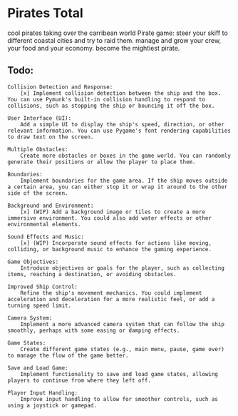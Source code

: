 # Pirates Total
 
cool pirates taking over the carribean world
Pirate game:
steer your skiff to different coastal cities and try to raid them.
manage and grow your crew, your food and your economy.
become the mightiest pirate.

## Todo:



    Collision Detection and Response:
        [x] Implement collision detection between the ship and the box. You can use Pymunk's built-in collision handling to respond to collisions, such as stopping the ship or bouncing it off the box.

    User Interface (UI):
        Add a simple UI to display the ship's speed, direction, or other relevant information. You can use Pygame's font rendering capabilities to draw text on the screen.

    Multiple Obstacles:
        Create more obstacles or boxes in the game world. You can randomly generate their positions or allow the player to place them.

    Boundaries:
        Implement boundaries for the game area. If the ship moves outside a certain area, you can either stop it or wrap it around to the other side of the screen.

    Background and Environment:
        [x] (WIP) Add a background image or tiles to create a more immersive environment. You could also add water effects or other environmental elements.

    Sound Effects and Music:
        [x] (WIP) Incorporate sound effects for actions like moving, colliding, or background music to enhance the gaming experience.

    Game Objectives:
        Introduce objectives or goals for the player, such as collecting items, reaching a destination, or avoiding obstacles.

    Improved Ship Control:
        Refine the ship's movement mechanics. You could implement acceleration and deceleration for a more realistic feel, or add a turning speed limit.

    Camera System:
        Implement a more advanced camera system that can follow the ship smoothly, perhaps with some easing or damping effects.

    Game States:
        Create different game states (e.g., main menu, pause, game over) to manage the flow of the game better.

    Save and Load Game:
        Implement functionality to save and load game states, allowing players to continue from where they left off.

    Player Input Handling:
        Improve input handling to allow for smoother controls, such as using a joystick or gamepad.
